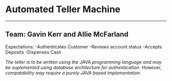 # **Automated Teller Machine**
---
## Team: Gavin Kerr and Allie McFarland

Expectations:
	-Authenticates Customer
	-Reviews account status
	-Accepts Deposits
	-Dispenses Cash

*The teller is to be written using the JAVA programming language and may be suplemented using database architecture for authentication. However, compatability may require a purely JAVA based implementation*
